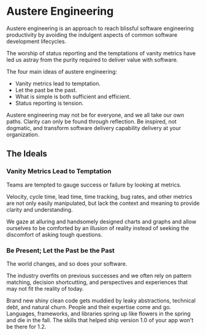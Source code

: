 # Austere Engineering

Austere engineering is an approach to reach blissful software engineering productivity by avoiding the indulgent aspects of common software development lifecycles. 

The worship of status reporting and the temptations of vanity metrics have led us astray from the purity required to deliver value with software. 

The four main ideas of austere engineering:

 * Vanity metrics lead to temptation.
 * Let the past be the past.
 * What is simple is both sufficient and efficient. 
 * Status reporting is tension.

Austere engineering may not be for everyone, and we all take our own paths.  Clarity can only be found through reflection.  Be inspired, not dogmatic, and transform software delivery capability delivery at your organization.
## The Ideals
### Vanity Metrics Lead to Temptation
Teams are tempted to gauge success or failure by looking at metrics.

Velocity, cycle time, lead time, time tracking, bug rates, and other metrics are not only easily manipulated, but lack the context and meaning to provide clarity and understanding.

We gaze at alluring and handsomely designed charts and graphs and allow ourselves to be comforted by an illusion of reality instead of seeking the discomfort of asking tough questions. 

### Be Present; Let the Past be the Past

The world changes, and so does your software.  

The industry overfits on previous successes and we often rely on pattern matching, decision shortcutting, and perspectives and experiences that may not fit the reality of today.

Brand new shiny clean code gets muddied by leaky abstractions, technical debt, and natural churn.  People and their expertise come and go. Languages, frameworks, and libraries spring up like flowers in the spring and die in the fall. The skills that helped ship version 1.0 of your app won't be there for 1.2.
